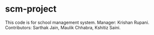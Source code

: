# scm-project
This code is for school management system.
Manager: Krishan Rupani.
Contributors: Sarthak Jain, Maulik Chhabra, Kshitiz Saini.
